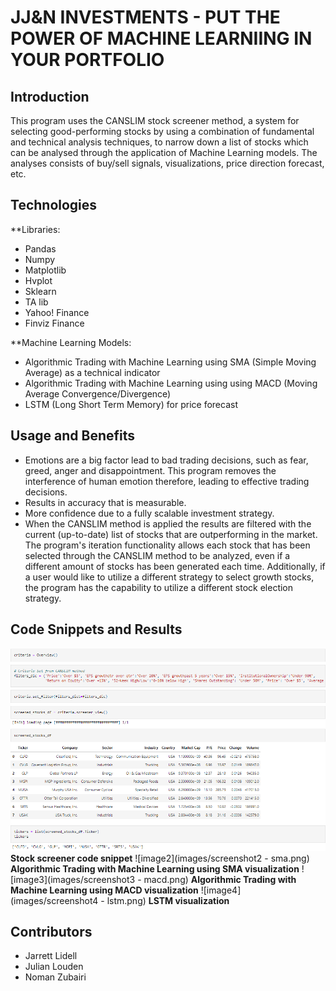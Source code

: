 # JJ&N INVESTMENTS - PUT THE POWER OF MACHINE LEARNIING IN YOUR PORTFOLIO



## Introduction
This program uses the CANSLIM stock screener method, a system for selecting good-performing stocks by using a combination of fundamental and technical analysis techniques, to narrow down a list of stocks which can be analysed through the application of Machine Learning models. The analyses consists of buy/sell signals, visualizations, price direction forecast, etc.



## Technologies
**Libraries:
* Pandas
* Numpy
* Matplotlib
* Hvplot
* Sklearn
* TA lib
* Yahoo! Finance
* Finviz Finance

**Machine Learning Models:
* Algorithmic Trading with Machine Learning using SMA (Simple Moving Average) as a technical indicator
* Algorithmic Trading with Machine Learning using using MACD (Moving Average Convergence/Divergence)
* LSTM (Long Short Term Memory) for price forecast



## Usage and Benefits
* Emotions are a big factor lead to bad trading decisions, such as fear, greed, anger and disappointment. This program removes the interference of human emotion therefore, leading to effective trading decisions.
* Results in accuracy that is measurable.
* More confidence due to a fully scalable investment strategy.
* When the CANSLIM method is applied the results are filtered with the current (up-to-date) list of stocks that are outperforming in the market. The program's iteration functionality allows each stock that has been selected through the CANSLIM method to be analyzed, even if a different amount of stocks has been generated each time. Additionally, if a user would like to utilize a different strategy to select growth stocks, the program has the capability to utilize a different stock election strategy.

## Code Snippets and Results

![image1](images/screenshot1.png)
**Stock screener code snippet**
![image2](images/screenshot2 - sma.png)
**Algorithmic Trading with Machine Learning using SMA visualization**
![image3](images/screenshot3 - macd.png)
**Algorithmic Trading with Machine Learning using MACD visualization**
![image4](images/screenshot4 - lstm.png)
**LSTM visualization**


## Contributors
* Jarrett Lidell
* Julian Louden
* Noman Zubairi